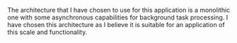 The architecture that I have chosen to use for this application is a monolithic one with some asynchronous capabilities for background task processing. I have chosen this architecture as I believe it is suitable for an application of this scale and functionality.
